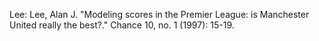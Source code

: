 Lee: Lee, Alan J. "Modeling scores in the Premier League: is Manchester United really the best?." Chance 10, no. 1 (1997): 15-19.
